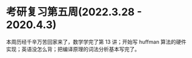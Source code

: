 # 考研复习第五周(2022.3.28 - 2020.4.3)

本周历经千辛万苦回家来了，数学学完了第 13 讲；开始写 huffman 算法的硬件实现；英语没怎么背；把编译原理的词法分析基本写完了。